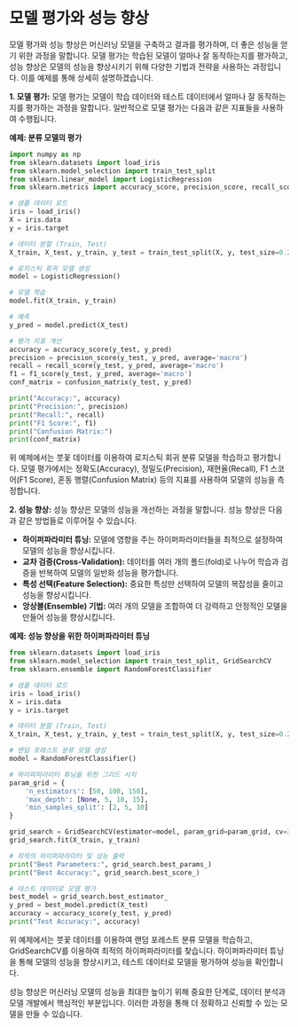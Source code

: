 # 모델 평가와 성능 향상
모델 평가와 성능 향상은 머신러닝 모델을 구축하고 결과를 평가하며, 더 좋은 성능을 얻기 위한 과정을 말합니다. 모델 평가는 학습된 모델이 얼마나 잘 동작하는지를 평가하고, 성능 향상은 모델의 성능을 향상시키기 위해 다양한 기법과 전략을 사용하는 과정입니다. 이를 예제를 통해 상세히 설명하겠습니다.

**1. 모델 평가:**
모델 평가는 모델이 학습 데이터와 테스트 데이터에서 얼마나 잘 동작하는지를 평가하는 과정을 말합니다. 일반적으로 모델 평가는 다음과 같은 지표들을 사용하여 수행됩니다.

**예제: 분류 모델의 평가**

```python
import numpy as np
from sklearn.datasets import load_iris
from sklearn.model_selection import train_test_split
from sklearn.linear_model import LogisticRegression
from sklearn.metrics import accuracy_score, precision_score, recall_score, f1_score, confusion_matrix

# 샘플 데이터 로드
iris = load_iris()
X = iris.data
y = iris.target

# 데이터 분할 (Train, Test)
X_train, X_test, y_train, y_test = train_test_split(X, y, test_size=0.2, random_state=42)

# 로지스틱 회귀 모델 생성
model = LogisticRegression()

# 모델 학습
model.fit(X_train, y_train)

# 예측
y_pred = model.predict(X_test)

# 평가 지표 계산
accuracy = accuracy_score(y_test, y_pred)
precision = precision_score(y_test, y_pred, average='macro')
recall = recall_score(y_test, y_pred, average='macro')
f1 = f1_score(y_test, y_pred, average='macro')
conf_matrix = confusion_matrix(y_test, y_pred)

print("Accuracy:", accuracy)
print("Precision:", precision)
print("Recall:", recall)
print("F1 Score:", f1)
print("Confusion Matrix:")
print(conf_matrix)
```

위 예제에서는 붓꽃 데이터를 이용하여 로지스틱 회귀 분류 모델을 학습하고 평가합니다. 모델 평가에서는 정확도(Accuracy), 정밀도(Precision), 재현율(Recall), F1 스코어(F1 Score), 혼동 행렬(Confusion Matrix) 등의 지표를 사용하여 모델의 성능을 측정합니다.

**2. 성능 향상:**
성능 향상은 모델의 성능을 개선하는 과정을 말합니다. 성능 향상은 다음과 같은 방법들로 이루어질 수 있습니다.

- **하이퍼파라미터 튜닝:** 모델에 영향을 주는 하이퍼파라미터들을 최적으로 설정하여 모델의 성능을 향상시킵니다.
- **교차 검증(Cross-Validation):** 데이터를 여러 개의 폴드(fold)로 나누어 학습과 검증을 반복하여 모델의 일반화 성능을 평가합니다.
- **특성 선택(Feature Selection):** 중요한 특성만 선택하여 모델의 복잡성을 줄이고 성능을 향상시킵니다.
- **앙상블(Ensemble) 기법:** 여러 개의 모델을 조합하여 더 강력하고 안정적인 모델을 만들어 성능을 향상시킵니다.

**예제: 성능 향상을 위한 하이퍼파라미터 튜닝**

```python
from sklearn.datasets import load_iris
from sklearn.model_selection import train_test_split, GridSearchCV
from sklearn.ensemble import RandomForestClassifier

# 샘플 데이터 로드
iris = load_iris()
X = iris.data
y = iris.target

# 데이터 분할 (Train, Test)
X_train, X_test, y_train, y_test = train_test_split(X, y, test_size=0.2, random_state=42)

# 랜덤 포레스트 분류 모델 생성
model = RandomForestClassifier()

# 하이퍼파라미터 튜닝을 위한 그리드 서치
param_grid = {
    'n_estimators': [50, 100, 150],
    'max_depth': [None, 5, 10, 15],
    'min_samples_split': [2, 5, 10]
}

grid_search = GridSearchCV(estimator=model, param_grid=param_grid, cv=3)
grid_search.fit(X_train, y_train)

# 최적의 하이퍼파라미터 및 성능 출력
print("Best Parameters:", grid_search.best_params_)
print("Best Accuracy:", grid_search.best_score_)

# 테스트 데이터로 모델 평가
best_model = grid_search.best_estimator_
y_pred = best_model.predict(X_test)
accuracy = accuracy_score(y_test, y_pred)
print("Test Accuracy:", accuracy)
```

위 예제에서는 붓꽃 데이터를 이용하여 랜덤 포레스트 분류 모델을 학습하고, GridSearchCV를 이용하여 최적의 하이퍼파라미터를 찾습니다. 하이퍼파라미터 튜닝을 통해 모델의 성능을 향상시키고, 테스트 데이터로 모델을 평가하여 성능을 확인합니다.

성능 향상은 머신러닝 모델의 성능을 최대한 높이기 위해 중요한 단계로, 데이터 분석과 모델 개발에서 핵심적인 부분입니다. 이러한 과정을 통해 더 정확하고 신뢰할 수 있는 모델을 만들 수 있습니다.